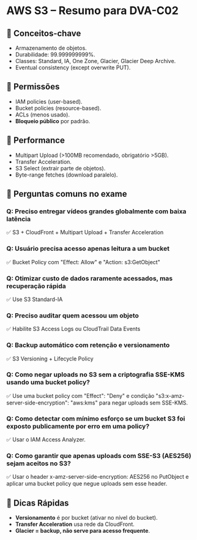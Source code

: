 # AWS S3 – Resumo para DVA-C02

## 🧠 Conceitos-chave
- Armazenamento de objetos.
- Durabilidade: 99.999999999%.
- Classes: Standard, IA, One Zone, Glacier, Glacier Deep Archive.
- Eventual consistency (except overwrite PUT).

## 🔐 Permissões
- IAM policies (user-based).
- Bucket policies (resource-based).
- ACLs (menos usado).
- **Bloqueio público** por padrão.

## 🚀 Performance
- Multipart Upload (>100MB recomendado, obrigatório >5GB).
- Transfer Acceleration.
- S3 Select (extrair parte de objetos).
- Byte-range fetches (download paralelo).

## 🧪 Perguntas comuns no exame

### Q: Preciso entregar vídeos grandes globalmente com baixa latência
✅ S3 + CloudFront + Multipart Upload + Transfer Acceleration

### Q: Usuário precisa acesso apenas leitura a um bucket
✅ Bucket Policy com "Effect: Allow" e "Action: s3:GetObject"

### Q: Otimizar custo de dados raramente acessados, mas recuperação rápida
✅ Use S3 Standard-IA

### Q: Preciso auditar quem acessou um objeto
✅ Habilite S3 Access Logs ou CloudTrail Data Events

### Q: Backup automático com retenção e versionamento
✅ S3 Versioning + Lifecycle Policy

### Q: Como negar uploads no S3 sem a criptografia SSE-KMS usando uma bucket policy?
✅ Use uma bucket policy com "Effect": "Deny" e condição "s3:x-amz-server-side-encryption": "aws:kms" para negar uploads sem SSE-KMS.

### Q: Como detectar com mínimo esforço se um bucket S3 foi exposto publicamente por erro em uma policy?
✅ Usar o IAM Access Analyzer.

### Q: Como garantir que apenas uploads com SSE-S3 (AES256) sejam aceitos no S3?
✅ Usar o header x-amz-server-side-encryption: AES256 no PutObject e aplicar uma bucket policy que negue uploads sem esse header.

## 📌 Dicas Rápidas
- **Versionamento** é por bucket (ativar no nível do bucket).
- **Transfer Acceleration** usa rede da CloudFront.
- **Glacier = backup, não serve para acesso frequente**.
